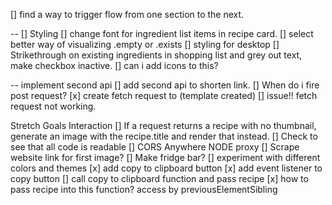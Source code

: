 
        


[] find a way to trigger flow from one section to the next.

-- [] Styling
[] change font for ingredient list items in recipe card.
[] select better way of visualizing .empty or .exists
[] styling for desktop
[] Strikethrough on existing ingredients in shopping list and grey out text, make checkbox inactive.
[] can i add icons to this?






-- implement second api
[] add second api to shorten link.
[] When do i fire post request?
[x] create fetch request to (template created)
  [] issue!! fetch request not working.





Stretch Goals
Interaction
[] If a request returns a recipe with no thumbnail, generate an image with the recipe.title and render that instead.
[] Check to see that all code is readable
[] CORS Anywhere NODE proxy
[] Scrape website link for first image?
[] Make fridge bar?
[] experiment with different colors and themes
[x] add copy to clipboard button
[x] add event listener to copy button
[] call copy to clipboard function and pass recipe
  [x] how to pass recipe into this function? access by previousElementSibling





